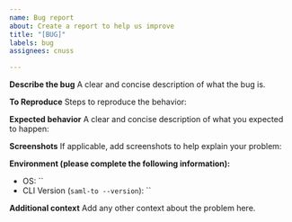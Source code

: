 ```yaml
---
name: Bug report
about: Create a report to help us improve
title: "[BUG]"
labels: bug
assignees: cnuss

---
```


**Describe the bug**
A clear and concise description of what the bug is.

**To Reproduce**
Steps to reproduce the behavior:


**Expected behavior**
A clear and concise description of what you expected to happen:

**Screenshots**
If applicable, add screenshots to help explain your problem:

**Environment (please complete the following information):**
 - OS: ``
 - CLI Version (`saml-to --version`): ``

**Additional context**
Add any other context about the problem here.

